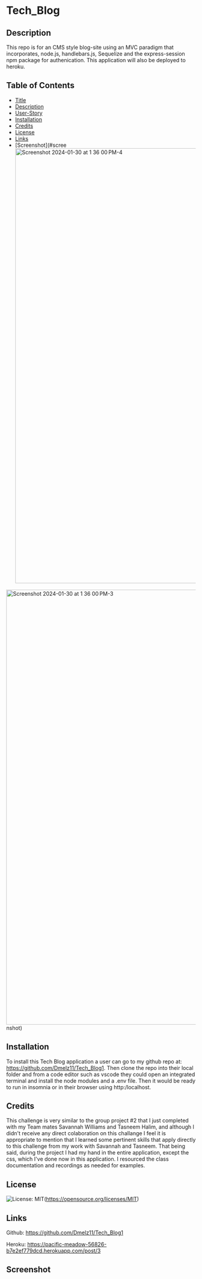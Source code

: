 # Tech_Blog

## Description
This repo is for an CMS style blog-site using an MVC paradigm that incorporates, node.js, handlebars.js, Sequelize and the express-session npm package for authenication. This application will also be deployed to heroku. 

## Table of Contents

- [Title](#title)
- [Description](#description)
- [User-Story](#user-story)
- [Installation](#installation)
- [Credits](#credits)
- [License](#license)
- [Links](#links)
- [Screenshot](#scree<img width="1152" alt="Screenshot 2024-01-30 at 1 36 00 PM-4" src="https://github.com/Dmelz11/Tech_Blog1/assets/143745882/cf7bbfc0-71a6-4346-ae59-fc4dc73827f2">
<img width="1152" alt="Screenshot 2024-01-30 at 1 36 00 PM-3" src="https://github.com/Dmelz11/Tech_Blog1/assets/143745882/76f0c5f7-972d-4e61-8935-4443f655053e">
nshot)

## Installation

To install this Tech Blog application a user can go to my
github repo at: https://github.com/Dmelz11/Tech_Blog1.
Then clone the repo into their local folder and from a
code editor such as vscode they could open an integrated terminal
and install the node modules and a .env file. Then it would be ready to run in insomnia or in their browser using http:/localhost.

## Credits

This challenge is very similar to the group project #2 that I just completed with my Team mates Savannah Williams and Tasneem Halim, and although I didn't receive any direct colaboration on this challange I feel it is appropriate to mention that I learned some pertinent skills that apply directly to this challenge from my work with Savannah and Tasneem.
That being said, during the project I had my hand in the entire application, except the css, which I've done now in this application.
I resourced the class documentation and recordings as needed for examples.

## License

![License: MIT](https://img.shields.io/badge/License-MIT-yellow.svg)(https://opensource.org/licenses/MIT)


## Links

Github: https://github.com/Dmelz11/Tech_Blog1

Heroku: https://pacific-meadow-56826-b7e2ef779dcd.herokuapp.com/post/3

## Screenshot





 
